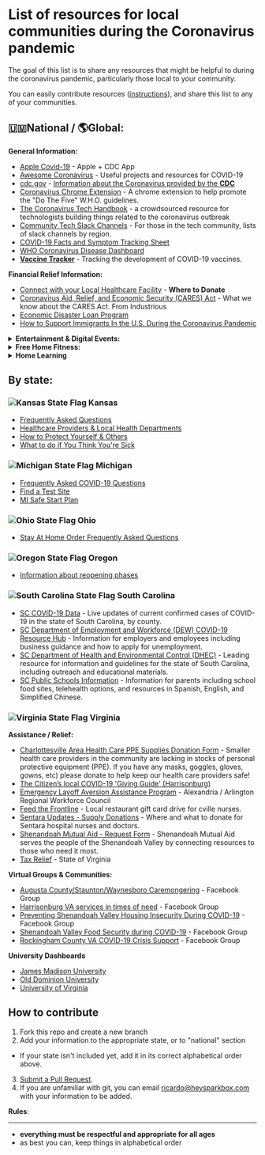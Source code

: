 # List of resources for local communities during the Coronavirus pandemic

The goal of this list is to share any resources that might be helpful to during the coronavirus pandemic, particularly those local to your community.

You can easily contribute resources ([instructions](#how-to-contribute)), and share this list to any of your communities.

## 🇺🇲National / 🌎Global:

**General Information:**
- [Apple Covid-19](https://apps.apple.com/us/app/apple-covid-19/id1504132184) - Apple + CDC App
- [Awesome Coronavirus](https://github.com/soroushchehresa/awesome-coronavirus) - Useful projects and resources for COVID-19
- [cdc.gov](https://www.cdc.gov/coronavirus/2019-ncov/index.html) - <u>Information about the Coronavirus provided by the **CDC**</u>
- [Coronavirus Chrome Extension](https://chrome.google.com/webstore/detail/coronavirus-tips-new-tab/konbgoghafhpdebefnmcbbmbgoakjfkp) - A chrome extension to help promote the "Do The Five" W.H.O. guidelines.
- [The Coronavirus Tech Handbook](https://coronavirustechhandbook.com/) - a crowdsourced resource for technologists building things related to the coronavirus outbreak
- [Community Tech Slack Channels](https://github.com/ladyleet/tech-community-slacks) - For those in the tech community, lists of slack channels by region.
- [COVID-19 Facts and Symptom Tracking Sheet](Information_and_14-day_Monitoring_Sheet.pdf)
- [WHO Coronavirus Disease Dashboard](https://covid19.who.int/)
- [**Vaccine Tracker**](https://www.covid-19vaccinetracker.org/) - Tracking the development of COVID-19 vaccines.

**Financial Relief Information:**
  - [Connect with your Local Healthcare Facility](https://docs.google.com/spreadsheets/d/1txEanDkIrJ5GNfSk-zlXkTlB-bQPNRN_Y69qEwmdme8/htmlview?sle=true&fbclid=IwAR1Tq-1SgN8Mn2b5FX4QAdwSV3RIIRL37zV8CKSZBaFh_25tgHcRDykolPQ) - **Where to Donate**
- [Coronavirus Aid, Relief, and Economic Security (CARES) Act](https://drive.google.com/file/d/1U0eJmR_IDQrblnMX1jeYkldLJJlQRkbG/view) - What we know about the CARES Act. From Industrious
- [Economic Disaster Loan Program](https://www.sba.gov/funding-programs/disaster-assistance)
- [How to Support Immigrants In the U.S. During the Coronavirus Pandemic](https://www.teenvogue.com/story/how-help-immigrant-communities-coronavirus)

<details>
  <summary><b>Entertainment &amp; Digital Events:</b></summary>

- [Netflix Party](https://www.netflixparty.com) - a Chrome extension for watching Netflix remotely with friends
- [Vemos](https://vemos.org/) - like Netflix party but supports a lot more streaming services incl. YouTube
- [NPR Virtual Concerts list](https://www.npr.org/2020/03/17/816504058/a-list-of-live-virtual-concerts-to-watch-during-the-coronavirus-shutdown) - NPR Music compiled a list of live audio and video streams from around the world, categorized by date and genre
- [Tech Conferences Now Free/Online Due to COVID-19](https://docs.google.com/spreadsheets/d/1IKXAcDoYnWNpuFaDYkn_aplDZ5fRI0bJNWah0rGFO5E/edit#gid=0) - Google Doc
- [Unconference](http://sparkbox-unconference.eventbrite.com/) - a free, online conference covering accessibility, design, UX, and development topics for digital studios and teams.
- [Virtual Museum Tours](http://mcn.edu/a-guide-to-virtual-museum-resources/)
</details>
<details>
  <summary><b>Free Home Fitness:</b></summary>

  - [BJJ Self Training Drills](https://bjjfanatics.com/products/self-master-solo-bjj-training-drills-by-john-danaher)
  - [Core Yoga](https://www.corepoweryogaondemand.com/keep-up-your-practice)
  - [CrossFit at Home](https://www.crossfit.com/at-home)
  - [Groker Yoga](https://grokker.com/individuals)
  - [Planet Fitness](https://www.facebook.com/planetfitness/videos/1058274961238168)
</details>

<details>
  <summary><b>Home Learning</b></summary>

  - [Cisco Academy](https://www.netacad.com/courses/all-courses)
  - [Coursera](https://www.coursera.org/)
  - [Data Camp](https://www.datacamp.com/)
  - [EdX](https://www.edx.org/)
  - [Eudonix](https://www.eduonix.com/)
  - [Freecodecamp](https://www.freecodecamp.org/)
  - [Future Learn](https://www.futurelearn.com/)
  - [Grass hopper](https://grasshopper.app/)
  - [Great learning](https://www.greatlearning.in/)
  - [Harvard](https://online-learning.harvard.edu/catalog)
  - [HP Life](https://www.life-global.org/)
  - [IBM Cognitive Class](https://cognitiveclass.ai/)
  - [JavaScript 30](https://javascript30.com/)
  - [Kaggle](https://www.kaggle.com/learn/overview)
  - [Oracle Dev Gym](https://blogs.oracle.com/developers/introducing-dev-gym-free-training-on-sql-and-more)
  - [Plural sight](https://app.pluralsight.com/library/free)
  - [Skill share](https://www.skillshare.com/)
  - [Saylor Academy](https://www.saylor.org/)
  - [Udemy](https://www.udemy.com/)
</details>

## By state:

### ![Kansas State Flag](flags/kansas.gif) Kansas
- [Frequently Asked Questions](https://ks-kdhecovid19.civicplus.com/faq.aspx)
- [Healthcare Providers & Local Health Departments](https://www.coronavirus.kdheks.gov/170/Healthcare-Providers)
- [How to Protect Yourself & Others](https://www.coronavirus.kdheks.gov/225/How-to-Protect-Yourself-Others)
- [What to do if You Think You're Sick](https://www.coronavirus.kdheks.gov/224/What-to-do-if-you-think-youre-sick)

### ![Michigan State Flag](flags/michigan.gif) Michigan
- [Frequently Asked COVID-19 Questions](https://www.michigan.gov/coronavirus/0,9753,7-406-98810---,00.html?page=1&limit=25&filterCategories=&searchQuery=)
- [Find a Test Site](https://www.michigan.gov/coronavirus/0,9753,7-406-99891_99912---,00.html)
- [MI Safe Start Plan](https://www.michigan.gov/coronavirus/0,9753,7-406-100467---,00.html)

### ![Ohio State Flag](flags/ohio.gif) Ohio
- [Stay At Home Order Frequently Asked Questions](https://coronavirus.ohio.gov/wps/portal/gov/covid-19/home/stay-at-home-information/stay-at-home-order-frequently-asked-questions)

### ![Oregon State Flag](flags/oregon.gif) Oregon
- [Information about reopening phases](https://govstatus.egov.com/or-covid-19/)

### ![South Carolina State Flag](flags/south-carolina.gif) South Carolina
- [SC COVID-19 Data](https://www.scdhec.gov/infectious-diseases/viruses/coronavirus-disease-2019-covid-19/monitoring-testing-covid-19) - Live updates of current confirmed cases of COVID-19 in the state of South Carolina, by county.
- [SC Department of Employment and Workforce (DEW) COVID-19 Resource Hub](https://dew.sc.gov/covid-hub) - Information for employers and employees including business guidance and how to apply for unemployment.
- [SC Department of Health and Environmental Control (DHEC)](https://www.scdhec.gov/infectious-diseases/viruses/coronavirus-disease-2019-covid-19) - Leading resource for information and guidelines for the state of South Carolina, including outreach and educational materials.
- [SC Public Schools Information](https://ed.sc.gov/newsroom/covid-19-coronavirus-and-south-carolina-schools/) - Information for parents including school food sites, telehealth options, and resources in Spanish, English, and Simplified Chinese.

### ![Virginia State Flag](flags/virginia.gif) Virginia

**Assistance / Relief:**
- [Charlottesville Area Health Care PPE Supplies Donation Form](https://docs.google.com/forms/d/e/1FAIpQLScIXbfWmGBkP-bKUB8_ZOrYDfVCf_I1mCIkh3q9IRB5qUBtRA/viewform?usp=sf_link) - Smaller health care providers in the community are lacking in stocks of personal protective equipment (PPE). If you have any masks, goggles, gloves, gowns, etc) please donate to help keep our health care providers safe!
- [The Citizen’s local COVID-19 'Giving Guide' (Harrisonburg)](https://hburgcitizen.com/2020/04/09/the-citizens-local-covid-19-giving-guide/)
- [Emergency Layoff Aversion Assistance Program](https://workforcecouncil.arlingtonva.us/covid19/) - Alexandria / Arlington Regional Workforce Council
- [Feed the Frontline](https://charlottesville29.com/2020/03/23/feed-the-frontline-thank-our-nurses-with-a-free-restaurant-meal/) - Local restaurant gift card drive for cville nurses.
- [Sentara Updates - Supply Donations](https://sentaraupdates.com/supply-donations/) - Where and what to donate for Sentara hospital nurses and doctors.
- [Shenandoah Mutual Aid - Request Form](https://docs.google.com/forms/d/e/1FAIpQLSe4fJopOY18TF7oU8FIuePijNgiao7Aqg9Dlc2AeVjfiX1t_g/viewform?fbclid=IwAR09aRZ-D25Apq9gbMywakawGZKaTJnkXF1NTsDHluCkbnY4aypOCJxTbkQ) - Shenandoah Mutual Aid serves the people of the Shenandoah Valley by connecting resources to those who need it most.
- [Tax Relief](https://www.tax.virginia.gov/news/coronavirus-updates) - State of Virginia

**Virtual Groups &amp; Communities:**
- [Augusta County/Staunton/Waynesboro Caremongering](https://www.facebook.com/groups/546082846026075/) - Facebook Group
- [Harrisonburg VA services in times of need](https://www.facebook.com/groups/2351227165169293/) - Facebook Group
- [Preventing Shenandoah Valley Housing Insecurity During COVID-19](https://www.facebook.com/groups/202178274441349/) - Facebook Group
- [Shenandoah Valley Food Security during COVID-19](https://www.facebook.com/groups/146012133427764/) - Facebook Group
- [Rockingham County VA COVID-19 Crisis Support](https://www.facebook.com/groups/680452289365828) - Facebook Group

**University Dashboards**
- [James Madison University](https://www.jmu.edu/stop-the-spread/dashboard.shtml)
- [Old Dominion University](https://datastudio.google.com/u/1/reporting/51c4bd62-7988-4bc9-a0b0-e19f68486cd9/page/cUufB)
- [University of Virginia](https://returntogrounds.virginia.edu/covid-tracker)

## How to contribute

1. Fork this repo and create a new branch
1. Add your information to the appropriate state, or to "national" section
  -  If your state isn't included yet, add it in its correct alphabetical order above.
3. [Submit a Pull Request](https://opensource.com/article/19/7/create-pull-request-github).
1. If you are unfamiliar with git, you can email ricardo@heysparkbox.com with your information to be added.

**Rules**:
<hr />

- **everything must be respectful and appropriate for all ages**
- as best you can, keep things in alphabetical order
